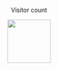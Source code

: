 <div align="center"> 
  <p>Visitor count</p>
  <img src="https://cdn.pixabay.com/photo/2024/05/15/20/57/developer-8764522_640.jpg" width=100 height=100 />
</div>
